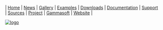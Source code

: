 | [Home](home.md) | [News](news.md) | [Gallery](gallery.md) | [Examples](examples.md) | [Downloads](downloads.md) | [Documentation](documentation.md) | [Support](support.md) | [Sources](https://github.com/gammasoft71/xtd) | [Project](https://sourceforge.net/projects/xtdpro/) | [Gammasoft](gammasoft.md) | [Website](https://gammasoft71.wixsite.com/xtdpro) |

[![logo](https://github.com/gammasoft71/xtd/blob/master/docs/pictures/logo/xtd/xtd.forms.png)](https://github.com/gammasoft71/xtd/blob/master/docs/pictures/logo/xtd.forms.png)
